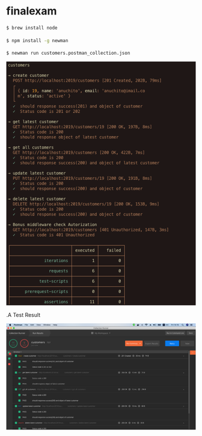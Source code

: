 # finalexam

```sh
$ brew install node

$ npm install -g newman

$ newman run customers.postman_collection.json 
```


![Test Result](https://raw.githubusercontent.com/thitiphong/finalexam/master/test_result/newman.png)


.A Test Result

![Test Result](https://raw.githubusercontent.com/thitiphong/finalexam/master/test_result/postman.png)

